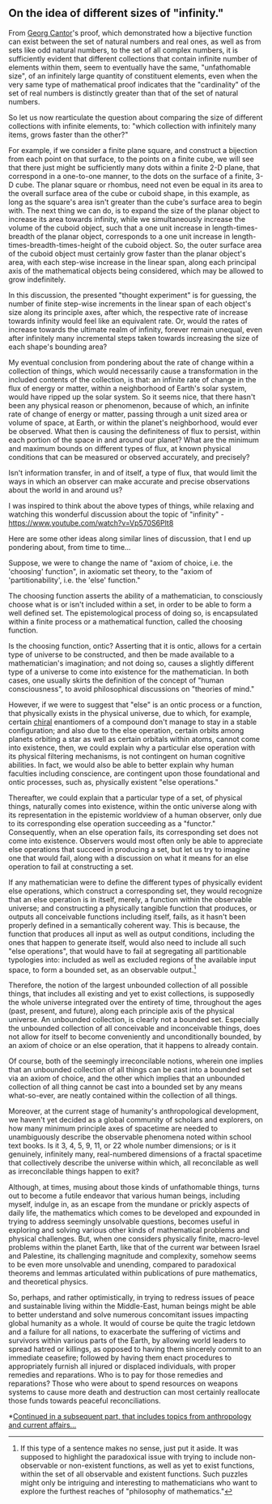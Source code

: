 ## On the idea of different sizes of "infinity."

From [Georg Cantor](https://en.wikipedia.org/wiki/Georg_Cantor#Set_theory)'s proof, which demonstrated how a bijective function can exist between the set of natural numbers and real ones, as well as from sets like odd natural numbers, to the set of all complex numbers, it is sufficiently evident that different collections that contain infinite number of elements within them, seem to eventually have the same, "unfathomable size", of an infinitely large quantity of constituent elements, even when the very same type of mathematical proof indicates that the "cardinality" of the set of real numbers is distinctly greater than that of the set of natural numbers. 

So let us now rearticulate the question about comparing the size of different collections with infinite elements, to: "which collection with infinitely many items, grows faster than the other?" 

For example, if we consider a finite plane square, and construct a bijection from each point on that surface, to the points on a finite cube, we will see that there just might be sufficiently many dots within a finite 2-D plane, that correspond in a one-to-one manner, to the dots on the surface of a finite, 3-D cube. The planar square or rhombus, need not even be equal in its area to the overall surface area of the cube or cuboid shape, in this example, as long as the square's area isn't greater than the cube's surface area to begin with. The next thing we can do, is to expand the size of the planar object to increase its area towards infinity, while we simultaneously increase the volume of the cuboid object, such that a one unit increase in length-times-breadth of the planar object, corresponds to a one unit increase in length-times-breadth-times-height of the cuboid object. So, the outer surface area of the cuboid object must certainly grow faster than the planar object's area, with each step-wise increase in the linear span, along each principal axis of the mathematical objects being considered, which may be allowed to grow indefinitely. 

In this discussion, the presented "thought experiment" is for guessing, the number of finite step-wise increments in the linear span of each object's size along its principle axes, after which, the respective rate of increase towards infinity would feel like an equivalent rate. Or, would the rates of increase towards the ultimate realm of infinity, forever remain unequal, even after infinitely many incremental steps taken towards increasing the size of each shape's bounding area?  

My eventual conclusion from pondering about the rate of change within a collection of things, which would necessarily cause a transformation in the included contents of the collection, is that: an infinite rate of change in the flux of energy or matter, within a neighborhood of Earth's solar system, would have ripped up the solar system. So it seems nice, that there hasn't been any physical reason or phenomenon, because of which, an infinite rate of change of energy or matter, passing through a unit sized area or volume of space, at Earth, or within the planet's neighborhood, would ever be observed. What then is causing the definiteness of flux to persist, within each portion of the space in and around our planet? What are the minimum and maximum bounds on different types of flux, at known physical conditions that can be measured or observed accurately, and precisely? 

Isn't information transfer, in and of itself, a type of flux, that would limit the ways in which an observer can make accurate and precise observations about the world in and around us?   

I was inspired to think about the above types of things, while relaxing and watching this wonderful discussion about the topic of "infinity" - https://www.youtube.com/watch?v=Vp570S6Plt8  


Here are some other ideas along similar lines of discussion, that I end up pondering about, from time to time...

Suppose, we were to change the name of "axiom of choice, i.e. the 'choosing' function", in axiomatic set theory, to the "axiom of 'partitionability', i.e. the 'else' function."

The choosing function asserts the ability of a mathematician, to consciously choose what is or isn't included within a set, in order to be able to form a well defined set. The epistemological process of doing so, is encapsulated within a finite process or a mathematical function, called the choosing function. 

Is the choosing function, ontic? Asserting that it is ontic, allows for a certain type of universe to be constructed, and then be made available to a mathematician's imagination; and not doing so, causes a slightly different type of a universe to come into existence for the mathematician. In both cases, one usually skirts the definition of the concept of "human consciousness", to avoid philosophical discussions on "theories of mind." 

However, if we were to suggest that "else" is an ontic process or a function, that physically exists in the physical universe, due to which, for example, certain [chiral](https://en.wikipedia.org/wiki/Chirality) enantiomers of a compound don't manage to stay in a stable configuration; and also due to the else operation, certain orbits among planets orbiting a star as well as certain orbitals within atoms, cannot come into existence, then, we could explain why a particular else operation with its physical filtering mechanisms, is not contingent on human cognitive abilities. In fact, we would also be able to better explain why human faculties including conscience, are contingent upon those foundational and ontic processes, such as, physically existent "else operations." 

Thereafter, we could explain that a particular type of a set, of physical things, naturally comes into existence, within the ontic universe along with its representation in the epistemic worldview of a human observer, only due to its corresponding else operation succeeding as a "functor." Consequently, when an else operation fails, its corresponding set does not come into existence. Observers would most often only be able to appreciate else operations that succeed in producing a set, but let us try to imagine one that would fail, along with a discussion on what it means for an else operation to fail at constructing a set. 

If any mathematician were to define the different types of physically evident else operations, which construct a corresponding set, they would recognize that an else operation is in itself, merely, a function within the observable universe; and constructing a physically tangible function that produces, or outputs all conceivable functions including itself, fails, as it hasn't been properly defined in a semantically coherent way. This is because, the function that produces all input as well as output conditions, including the ones that happen to generate itself, would also need to include all such "else operations", that would have to fail at segregating all partitionable typologies into: included as well as excluded regions of the available input space, to form a bounded set, as an observable output.[^1] 

Therefore, the notion of the largest unbounded collection of all possible things, that includes all existing and yet to exist collections, is supposedly the whole universe integrated over the entirety of time, throughout the ages (past, present, and future), along each principle axis of the physical universe. An unbounded collection, is clearly not a bounded set. Especially the unbounded collection of all conceivable and inconceivable things, does not allow for itself to become conveniently and unconditionally bounded, by an axiom of choice or an else operation, that it happens to already contain. 

Of course, both of the seemingly irreconcilable notions, wherein one implies that an unbounded collection of all things can be cast into a bounded set via an axiom of choice, and the other which implies that an unbounded collection of all thing cannot be cast into a bounded set by any means what-so-ever, are neatly contained within the collection of all things. 

Moreover, at the current stage of humanity's anthropological development, we haven't yet decided as a global community of scholars and explorers, on how many minimum principle axes of spacetime are needed to unambiguously describe the observable phenomena noted within school text books. Is it 3, 4, 5, 9, 11, or 22 whole number dimensions; or is it genuinely, infinitely many, real-numbered dimensions of a fractal spacetime that collectively describe the universe within which, all reconcilable as well as irreconcilable things happen to exit? 

Although, at times, musing about those kinds of unfathomable things, turns out to become a futile endeavor that various human beings, including myself, indulge in, as an escape from the mundane or prickly aspects of daily life, the mathematics which comes to be developed and expounded in trying to address seemingly unsolvable questions, becomes useful in exploring and solving various other kinds of mathematical problems and physical challenges. But, when one considers physically finite, macro-level problems within the planet Earth, like that of the current war between Israel and Palestine, its challenging magnitude and complexity, somehow seems to be even more unsolvable and unending, compared to paradoxical theorems and lemmas articulated within publications of pure mathematics, and theoretical physics. 

So, perhaps, and rather optimistically, in trying to redress issues of peace and sustainable living within the Middle-East, human beings might be able to better understand and solve numerous concomitant issues impacting global humanity as a whole. It would of course be quite the tragic letdown and a failure for all nations, to exacerbate the suffering of victims and survivors within various parts of the Earth, by allowing world leaders to spread hatred or killings, as opposed to having them sincerely commit to an immediate ceasefire; followed by having them enact procedures to appropriately furnish all injured or displaced individuals, with proper remedies and reparations. Who is to pay for those remedies and reparations? Those who were about to spend resources on weapons systems to cause more death and destruction can most certainly reallocate those funds towards peaceful reconciliations. 


*[Continued in a subsequent part, that includes topics from anthropology and current affairs...](https://github.com/true-foresight/2023-10/blob/main/21.md) 

[^1]: If this type of a sentence makes no sense, just put it aside. It was supposed to highlight the paradoxical issue with trying to include non-observable or non-existent functions, as well as yet to exist functions, within the set of all observable and existent functions. Such puzzles might only be intriguing and interesting to mathematicians who want to explore the furthest reaches of "philosophy of mathematics."